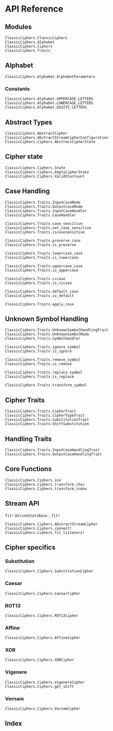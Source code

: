 # API Reference

## Modules

```@docs
ClassicCiphers.ClassicCiphers
ClassicCiphers.Alphabet
ClassicCiphers.Ciphers
ClassicCiphers.Traits
```

## Alphabet

```@docs
ClassicCiphers.Alphabet.AlphabetParameters
```

### Constants

```@docs
ClassicCiphers.Alphabet.UPPERCASE_LETTERS
ClassicCiphers.Alphabet.LOWERCASE_LETTERS
ClassicCiphers.Alphabet.DIGITS_LETTERS
```

## Abstract Types

```@docs
ClassicCiphers.AbstractCipher
ClassicCiphers.AbstractStreamCipherConfiguration
ClassicCiphers.Ciphers.AbstractCipherState
```

## Cipher state

```@docs
ClassicCiphers.Ciphers.State
ClassicCiphers.Ciphers.EmptyCipherState
ClassicCiphers.Ciphers.ValidCharCount
```

## Case Handling

```@docs
ClassicCiphers.Traits.InputCaseMode
ClassicCiphers.Traits.OutputCaseMode
ClassicCiphers.Traits.InputCaseHandler
ClassicCiphers.Traits.CaseHandler

ClassicCiphers.Traits.case_sensitive
ClassicCiphers.Traits.not_case_sensitive
ClassicCiphers.Traits.iscasesensitive

ClassicCiphers.Traits.preserve_case
ClassicCiphers.Traits.is_preserve

ClassicCiphers.Traits.lowercase_case
ClassicCiphers.Traits.is_lowercase

ClassicCiphers.Traits.uppercase_case
ClassicCiphers.Traits.is_uppercase

ClassicCiphers.Traits.cccase
ClassicCiphers.Traits.is_cccase

ClassicCiphers.Traits.default_case
ClassicCiphers.Traits.is_default

ClassicCiphers.Traits.apply_case
```

## Unknown Symbol Handling

```@docs
ClassicCiphers.Traits.UnknownSymbolHandlingTrait
ClassicCiphers.Traits.UnknownSymbolMode
ClassicCiphers.Traits.SymbolHandler

ClassicCiphers.Traits.ignore_symbol
ClassicCiphers.Traits.is_ignore

ClassicCiphers.Traits.remove_symbol
ClassicCiphers.Traits.is_remove

ClassicCiphers.Traits.replace_symbol
ClassicCiphers.Traits.is_replace

ClassicCiphers.Traits.transform_symbol
```

## Cipher Traits

```@docs
ClassicCiphers.Traits.CipherTrait
ClassicCiphers.Traits.CipherTypeTrait
ClassicCiphers.Traits.SubstitutionTrait
ClassicCiphers.Traits.ShiftSubstitution
```

## Handling Traits

```@docs
ClassicCiphers.Traits.InputCaseHandlingTrait
ClassicCiphers.Traits.OutputCaseHandlingTrait
```

## Core Functions

```@docs
ClassicCiphers.Ciphers.inv
ClassicCiphers.Ciphers.transform_char
ClassicCiphers.Ciphers.transform_index
```

## Stream API

`fit!`
`OnlineStatsBase._fit!`

```@docs
ClassicCiphers.Ciphers.AbstractStreamCipher
ClassicCiphers.Ciphers.connect!
ClassicCiphers.Ciphers.fit_listeners!
```

## Cipher specifics

### Substitution

```@docs
ClassicCiphers.Ciphers.SubstitutionCipher
```

### Caesar

```@docs
ClassicCiphers.Ciphers.CaesarCipher
```

### ROT13

```@docs
ClassicCiphers.Ciphers.ROT13Cipher
```

### Affine

```@docs
ClassicCiphers.Ciphers.AffineCipher
```

### XOR

```@docs
ClassicCiphers.Ciphers.XORCipher
```

### Vigenere

```@docs
ClassicCiphers.Ciphers.VigenereCipher
ClassicCiphers.Ciphers.get_shift
```

### Vernam

```@docs
ClassicCiphers.Ciphers.VernamCipher
```

## Index

```@index
```